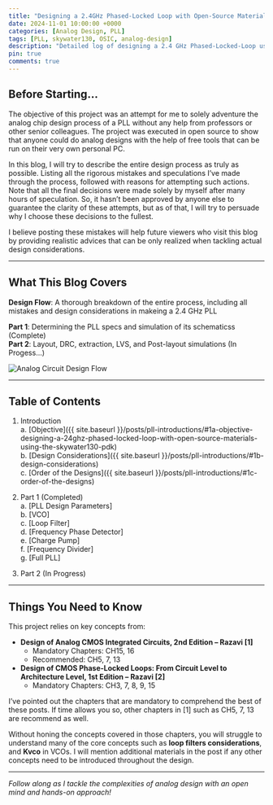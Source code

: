 ```yaml
---
title: "Designing a 2.4GHz Phased-Locked Loop with Open-Source Materials and Skywater130 PDK"
date: 2024-11-01 10:00:00 +0000
categories: [Analog Design, PLL]
tags: [PLL, skywater130, OSIC, analog-design]
description: "Detailed log of designing a 2.4 GHz Phased-Locked-Loop using Skywater130 PDK with open-source tools, covering every step, mistake, and learning."
pin: true
comments: true
---
```


## Before Starting…
The objective of this project was an attempt for me to solely adventure the analog chip design process of a PLL without any help from professors or other senior colleagues. The project was executed in open source to show that anyone could do analog designs with the help of free tools that can be run on their very own personal PC.  
  
In this blog, I will try to describe the entire design process as truly as possible. Listing all the rigorous mistakes and speculations I’ve made through the process, followed with reasons for attempting such actions. Note that all the final decisions were made solely by myself after many hours of speculation. So, it hasn’t been approved by anyone else to guarantee the clarity of these attempts, but as of that, I will try to persuade why I choose these decisions to the fullest.  
  
I believe posting these mistakes will help future viewers who visit this blog by providing realistic advices that can be only realized when tackling actual design considerations.  

---

## What This Blog Covers
**Design Flow**: A thorough breakdown of the entire process, including all mistakes and design considerations in makeing a 2.4 GHz PLL  
   
 **Part 1**: Determining the PLL specs and simulation of its schematicss (Complete)  
 **Part 2**: Layout, DRC, extraction, LVS, and Post-layout simulations (In Progess...)  

<img src="{{site.url}}/images/analog_circuit_design_flow.png" alt="Analog Circuit Design Flow" style="display: block; margin: auto;" />


---


## Table of Contents

1. Introduction  
   a. [Objective]({{ site.baseurl }}/posts/pll-introductions/#1a-objective-designing-a-24ghz-phased-locked-loop-with-open-source-materials-using-the-skywater130-pdk)  
   b. [Design Considerations]({{ site.baseurl }}/posts/pll-introductions/#1b-design-considerations)  
   c. [Order of the Designs]({{ site.baseurl }}/posts/pll-introductions/#1c-order-of-the-designs)  

2. Part 1 (Completed)  
   a. [PLL Design Parameters]  
   b. [VCO]  
   c. [Loop Filter]  
   d. [Frequency Phase Detector]  
   e. [Charge Pump]  
   f. [Frequency Divider]  
   g. [Full PLL]  

3. Part 2 (In Progress)


---


## Things You Need to Know
This project relies on key concepts from:
- **Design of Analog CMOS Integrated Circuits, 2nd Edition – Razavi [1]**
  - Mandatory Chapters: CH15, 16
  - Recommended: CH5, 7, 13
- **Design of CMOS Phase-Locked Loops: From Circuit Level to Architecture Level, 1st Edition – Razavi [2]**
  - Mandatory Chapters: CH3, 7, 8, 9, 15

I’ve pointed out the chapters that are mandatory to comprehend the best of these posts. If time allows you so, other chapters in [1] such as CH5, 7, 13 are recommend as well.
  
Without honing the concepts covered in those chapters, you will struggle to understand many of the core concepts such as **loop filters considerations**, and **Kvco** in VCOs.
I will mention additional materials in the post if any other concepts need to be introduced throughout the design.


---

*Follow along as I tackle the complexities of analog design with an open mind and hands-on approach!*

